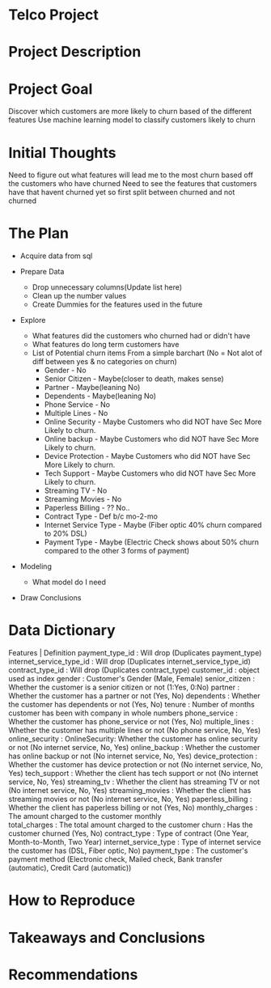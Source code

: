 # Telco Project

# Project Description


# Project Goal
Discover which customers are more likely to churn based of the different features
Use machine learning model to classify customers likely to churn


# Initial Thoughts

Need to figure out what features will lead me to the most churn based off the customers who have churned
Need to see the features that customers have that havent churned yet
so first split between churned and not churned


# The Plan
* Acquire data from sql
* Prepare Data
    * Drop unnecessary columns(Update list here)
    * Clean up the number values
    * Create Dummies for the features used in the future

* Explore
    * What features did the customers who churned had or didn't have
    * What features do long term customers have 
    * List of Potential churn items From a simple barchart (No = Not alot of diff between yes & no categories on churn)
        * Gender - No
        * Senior Citizen - 
                Maybe(closer to death, makes sense)
        * Partner - Maybe(leaning No)
        * Dependents - Maybe(leaning No)
        * Phone Service - No
        * Multiple Lines - No
        * Online Security - Maybe
                Customers who did NOT have Sec More Likely to churn.
        * Online backup - Maybe
                Customers who did NOT have Sec More Likely to churn.
        * Device Protection - Maybe
                Customers who did NOT have Sec More Likely to churn.
        * Tech Support - Maybe
                Customers who did NOT have Sec More Likely to churn.
        * Streaming TV - No
        * Streaming Movies - No
        * Paperless Billing - ?? No..
        * Contract Type - Def b/c mo-2-mo
        * Internet Service Type - Maybe 
                (Fiber optic 40% churn compared to 20% DSL)
        * Payment Type - Maybe
                (Electric Check shows about 50% churn compared to the other 3 forms of payment)
    
* Modeling
    * What model do I need

* Draw Conclusions

# Data Dictionary

Features | Definition
payment_type_id : Will drop (Duplicates payment_type)
internet_service_type_id : Will drop (Duplicates internet_service_type_id)
contract_type_id : Will drop (Duplicates contract_type)
customer_id : object used as index
gender : Customer's Gender (Male, Female)
senior_citizen : Whether the customer is a senior citizen or not (1:Yes, 0:No)
partner : Whether the customer has a partner or not (Yes, No)
dependents : Whether the customer has dependents or not (Yes, No)
tenure : Number of months customer has been with company in whole numbers
phone_service : Whether the customer has phone_service or not (Yes, No)
multiple_lines : Whether the customer has multiple lines or not (No phone service, No, Yes)
online_security : OnlineSecurity: Whether the customer has online security or not (No internet service, No, Yes)
online_backup : Whether the customer has online backup or not (No internet service, No, Yes)
device_protection : Whether the customer has device protection or not (No internet service, No, Yes)
tech_support : Whether the client has tech support or not (No internet service, No, Yes)
streaming_tv : Whether the client has streaming TV or not (No internet service, No, Yes)
streaming_movies : Whether the client has streaming movies or not (No internet service, No, Yes)
paperless_billing : Whether the client has paperless billing or not (Yes, No)
monthly_charges : The amount charged to the customer monthly  
total_charges : The total amount charged to the customer
churn : Has the customer churned (Yes, No)
contract_type : Type of contract (One Year, Month-to-Month, Two Year)
internet_service_type : Type of internet service the customer has (DSL, Fiber optic, No)
payment_type : The customer's payment method (Electronic check, Mailed check, Bank transfer (automatic), Credit Card (automatic))

# How to Reproduce


# Takeaways and Conclusions


# Recommendations
